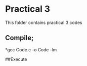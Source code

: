 # Practical 3

This folder contains practical 3 codes


## Compile;

*gcc Code.c -o Code -lm



##Execute

